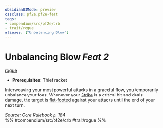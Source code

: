 ```yaml
---
obsidianUIMode: preview
cssclass: pf2e,pf2e-feat
tags:
- compendium/src/pf2e/crb
- trait/rogue
aliases: ["Unbalancing Blow"]
---
```

# Unbalancing Blow  *Feat 2*  
[rogue](../../Rules/traits/rogue.md)  

- **Prerequisites**: Thief racket

Interweaving your most powerful attacks in a graceful flow, you temporarily unbalance your foes. Whenever your [Strike](../../Rules/actions/strike.md) is a critical hit and deals damage, the target is [flat-footed](../../Rules/conditions.md#Flat-footed) against your attacks until the end of your next turn.

*Source: Core Rulebook p. 184*  
%% #compendium/src/pf2e/crb #trait/rogue %%